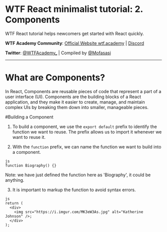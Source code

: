 # WTF React minimalist tutorial: 2. Components

WTF React tutorial helps newcomers get started with React quickly.

**WTF Academy Community**: [Official Website wtf.academy](https://wtf.academy) | [Discord](https://discord.gg/5akcruXrsk)

**Twitter**: [@WTFAcademy_](https://twitter.com/WTFAcademy_) | Compiled by [@Mofasasi](https://twitter.com/mofasasi)

---

# What are Components?

In React, Components are reusable pieces of code that represent a part of a user interface (UI). Components are the building blocks of a React application, and they make it easier to create, manage, and maintain complex UIs by breaking them down into smaller, manageable pieces.

#Building a Component

1. To build a component, we use the `export default` prefix to identify the function we want to reuse. The prefix allows us to import it whenever we want to reuse it.

2. With the `function` prefix, we can name the function we want to build into a component.

```
js
function Biography() {}
```
Note: we have just defined the function here as 'Biography', it could be anything. 

3. It is important to markup the function to avoid syntax errors.

```
js
return (
  <div>
    <img src="https://i.imgur.com/MK3eW3As.jpg" alt="Katherine Johnson" />;
  </div>
);
```



